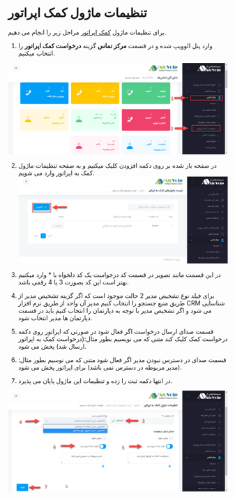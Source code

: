 # تنظیمات ماژول کمک اپراتور
برای تنظیمات ماژول [کمک اپراتور]() مراحل زیر را انجام می دهیم.
1. وارد پنل الوویپ شده و در قسمت **مرکز تماس** گزینه **درخواست کمک اپراتور** را انتخاب میکنیم.

![درخواست کمک اپراتور در پنل](./Images/setting-for-request-operator.jpg)

2. در صفحه باز شده بر روی دکمه  افزودن کلیک میکنیم و به صفحه تنظیمات ماژول کمک به اپراتور وارد می شویم.
![لیست درخواست کمک اپراتور ](./Images/list-of-request-operator-assistance.jpg)

3. در این قسمت مانند تصویر در قسمت کد درخواست یک کد دلخواه با * وارد میکنیم بهتر است این کد بصورت 3 یا 4 رقمی باشد.
4. برای فیلد نوع تشخیص مدیر 2 حالت موجود است که اگر گزینه تشخیص مدیر از طریق منبع جستجو را انتخاب کنیم مدیر آن واحد از طریق نرم افزار CRM شناسایی می شود و اگر تشخیص مدیر با توجه به دپارتمان را انتخاب کنیم باید در قسمت دپارتمان ها مدیر انتخاب شود.
5.  قسمت صدای ارسال درخواست اگر فعال شود در صورتی که اپراتور روی دکمه درخواست کمک کلیک کند متنی که می نویسیم بطور مثال:(درخواست کمک به اپراتور ارسال شد) پخش می شود.
6.  قسمت صدای در دسترس نبودن مدیر اگر فعال شود متنی که می نوسیم بطور مثال:(مدیر مربوطه در دسترس نمی باشد) برای اپراتور پخش می شود.
7. در انتها دکمه ثبت را زده و تنظیمات این ماژول پایان می پذیرد.<br>

![ صفحه تنظیمات ماژول کمک اپراتور ](./Images/setting-for-request-operator-module.jpg)